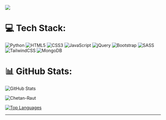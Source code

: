 
[![](https://visitcount.itsvg.in/api?id=Chetan-Raut&icon=4&color=12)](https://visitcount.itsvg.in)

# 💻 Tech Stack:
![Python](https://img.shields.io/badge/python-3670A0?style=for-the-badge&logo=python&logoColor=ffdd54) ![HTML5](https://img.shields.io/badge/html5-%23E34F26.svg?style=for-the-badge&logo=html5&logoColor=white) ![CSS3](https://img.shields.io/badge/css3-%231572B6.svg?style=for-the-badge&logo=css3&logoColor=white) ![JavaScript](https://img.shields.io/badge/javascript-%23323330.svg?style=for-the-badge&logo=javascript&logoColor=%23F7DF1E) ![jQuery](https://img.shields.io/badge/jquery-%230769AD.svg?style=for-the-badge&logo=jquery&logoColor=white) ![Bootstrap](https://img.shields.io/badge/bootstrap-%23563D7C.svg?style=for-the-badge&logo=bootstrap&logoColor=white) ![SASS](https://img.shields.io/badge/SASS-hotpink.svg?style=for-the-badge&logo=SASS&logoColor=white) ![TailwindCSS](https://img.shields.io/badge/tailwindcss-%2338B2AC.svg?style=for-the-badge&logo=tailwind-css&logoColor=white) ![MongoDB](https://img.shields.io/badge/MongoDB-%234ea94b.svg?style=for-the-badge&logo=mongodb&logoColor=white)

# 📊 GitHub Stats:
![GitHub Stats](https://github-readme-stats.vercel.app/api?username=Chetan-Raut&repo=&show_icons=true&locale=en)

<p><img align="center" src="https://github-readme-streak-stats.herokuapp.com/?user=Chetan-Raut&" alt="Chetan-Raut"/>
</p>

[![Top Languages](https://github-readme-stats.vercel.app/api/top-langs/?username=Chetan-Raut&repo=Chetan-Raut&layout=compact&langs_count=10)](https://github.com/Chetan-Raut/Chetan-Raut)

---
 